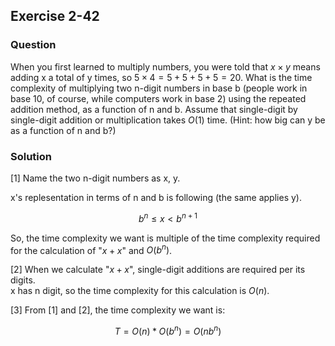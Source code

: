 ## Exercise 2-42
### Question

When you first learned to multiply numbers, you were told that $x ×y$ means
adding x a total of y times, so $5 × 4 = 5 + 5 + 5 + 5 = 20$. What is the time
complexity of multiplying two n-digit numbers in base b (people work in base 10,
of course, while computers work in base 2) using the repeated addition method,
as a function of n and b. Assume that single-digit by single-digit addition or
multiplication takes $O(1)$ time. (Hint: how big can y be as a function of n and
b?)


### Solution

\[1\] Name the two n-digit numbers as x, y.

x's replesentation in terms of n and b is following (the same applies y).

$$
\begin{equation}
    b^n \le x \lt b^{n+1}
\end{equation}
$$

So, the time complexity we want is multiple of the time complexity required for the calculation of "$x+x$" and $O(b^n)$.

\[2\] When we calculate "$x+x$", single-digit additions are required per its digits.  
x has n digit, so the time complexity for this calculation is $O(n)$.

\[3\] From \[1\] and \[2\], the time complexity we want is:


$$
\begin{equation}
    T=O(n)*O(b^n)=O(nb^n)
\end{equation}
$$
